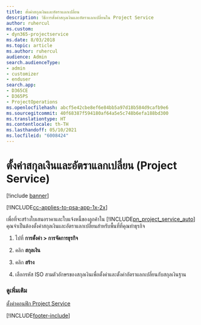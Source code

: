 ```yaml
---
title: ตั้งค่าสกุลเงินและอัตราแลกเปลี่ยน
description: วิธีการตั้งค่าสกุลเงินและอัตราแลกเปลี่ยนใน Project Service
author: ruhercul
ms.custom:
- dyn365-projectservice
ms.date: 8/03/2018
ms.topic: article
ms.author: ruhercul
audience: Admin
search.audienceType:
- admin
- customizer
- enduser
search.app:
- D365CE
- D365PS
- ProjectOperations
ms.openlocfilehash: abcf5e42cbe8ef6e84bb5a97d18b584d9cafb9e6
ms.sourcegitcommit: 40f68387f594180af64a5e5c748b6efa188bd300
ms.translationtype: HT
ms.contentlocale: th-TH
ms.lasthandoff: 05/10/2021
ms.locfileid: "6008424"
---
```

# <a name="set-up-currencies-and-exchange-rates-project-service"></a>ตั้งค่าสกุลเงินและอัตราแลกเปลี่ยน (Project Service)

[!include [banner](../includes/psa-now-project-operations.md)]

[!INCLUDE[cc-applies-to-psa-app-1x-2x](../includes/cc-applies-to-psa-app-1x-2x.md)]

เพื่อที่จะสร้างใบเสนอราคาและใบแจ้งหนี้ของลูกค้าใน [!INCLUDE[pn_project_service_auto](../includes/pn-project-service-auto.md)] คุณจำเป็นต้องตั้งค่าสกุลเงินและอัตราแลกเปลี่ยนสำหรับพื้นที่ที่คุณทำธุรกิจ  
  
1.  ไปที่ **การตั้งค่า > การจัดการธุรกิจ**  
  
2.  คลิก **สกุลเงิน**  
  
3.  คลิก **สร้าง**  
  
4.  เลือกรหัส ISO สามตัวอักษรของสกุลเงินเพื่อตั้งค่าและตั้งค่าอัตราแลกเปลี่ยนกับสกุลเงินฐาน  
  
### <a name="see-also"></a>ดูเพิ่มเติม  
 [ตั้งค่าคอนฟิก Project Service](../psa/configure.md)


[!INCLUDE[footer-include](../includes/footer-banner.md)]